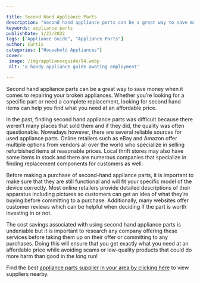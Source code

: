 ```yaml
---

title: Second Hand Appliance Parts
description: "Second hand appliance parts can be a great way to save money when it comes to repairing your broken appliances. Whether you’re loo...find out now"
keywords: appliance parts
publishDate: 1/23/2022
tags: ["Appliance Guide", "Appliance Parts"]
author: Curtis
categories: ["Household Appliances"]
cover: 
 image: /img/applianceguide/94.webp
 alt: 'a handy appliance guide awating employment'

---
```


Second hand appliance parts can be a great way to save money when it comes to repairing your broken appliances. Whether you’re looking for a specific part or need a complete replacement, looking for second hand items can help you find what you need at an affordable price.

In the past, finding second hand appliance parts was difficult because there weren’t many places that sold them and if they did, the quality was often questionable. Nowadays however, there are several reliable sources for used appliance parts. Online retailers such as eBay and Amazon offer multiple options from vendors all over the world who specialize in selling refurbished items at reasonable prices. Local thrift stores may also have some items in stock and there are numerous companies that specialize in finding replacement components for customers as well. 

Before making a purchase of second-hand appliance parts, it is important to make sure that they are still functional and will fit your specific model of the device correctly. Most online retailers provide detailed descriptions of their apparatus including pictures so customers can get an idea of what they’re buying before committing to a purchase. Additionally, many websites offer customer reviews which can be helpful when deciding if the part is worth investing in or not. 

The cost savings associated with using second hand appliance parts is undeniable but it is important to research any company offering these services before taking them up on their offer or committing to any purchases. Doing this will ensure that you get exactly what you need at an affordable price while avoiding scams or low-quality products that could do more harm than good in the long run!

Find the best <a href="/pages/appliance-parts-suppliers/">appliance parts supplier in your area by clicking here</a> to view suppliers nearby.
